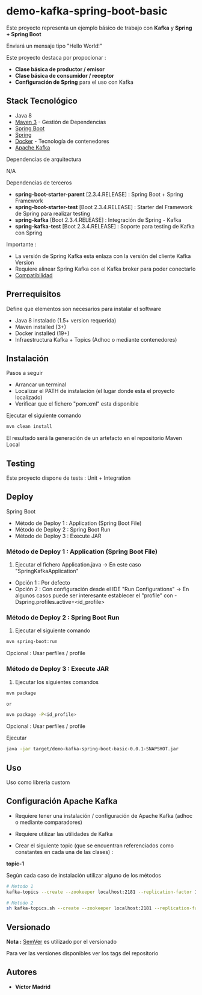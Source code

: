 # demo-kafka-spring-boot-basic

Este proyecto representa un ejemplo básico de trabajo con **Kafka** y **Spring + Spring Boot**

Enviará un mensaje tipo "Hello World!"

Este proyecto destaca por propocionar :

* **Clase básica de productor / emisor**
* **Clase básica de consumidor / receptor**
* **Configuración de Spring** para el uso con Kafka 





## Stack Tecnológico

* Java 8
* [Maven 3](https://maven.apache.org/) - Gestión de Dependencias
* [Spring Boot](https://spring.io/projects/spring-boot)
* [Spring](https://spring.io)
* [Docker](https://www.docker.com/) - Tecnología de contenedores
* [Apache Kafka ](https://kafka.apache.org/)

Dependencias de arquitectura

N/A

Dependencias de terceros

* **spring-boot-starter-parent** [2.3.4.RELEASE] : Spring Boot + Spring Framework 
* **spring-boot-starter-test** [Boot 2.3.4.RELEASE] : Starter del Framework de Spring para realizar testing
* **spring-kafka** [Boot 2.3.4.RELEASE] : Integración de Spring - Kafka
* **spring-kafka-test** [Boot 2.3.4.RELEASE] : Soporte para testing de Kafka con Spring




Importante :

* La versión de Spring Kafka esta enlaza con la versión del cliente Kafka Version 
* Requiere alinear Spring Kafka con el Kafka broker para poder conectarlo
* [Compatibilidad](https://spring.io/projects/spring-kafka#kafka-client-compatibility)





## Prerrequisitos

Define que elementos son necesarios para instalar el software

* Java 8 instalado (1.5+ version requerida)
* Maven installed  (3+)
* Docker installed (19+)
* Infraestructura Kafka + Topics (Adhoc o mediante contenedores)





## Instalación

Pasos a seguir

* Arrancar un terminal
* Localizar el PATH de instalación (el lugar donde esta el proyecto localizado)
* Verificar que el fichero "pom.xml" esta disponible

Ejecutar el siguiente comando

```bash
mvn clean install
```

El resultado será la generación de un artefacto en el repositorio Maven Local






## Testing

Este proyecto dispone de tests  : Unit + Integration





## Deploy

Spring Boot

* Método de Deploy 1 : Application (Spring Boot File)
* Método de Deploy 2 : Spring Boot Run
* Método de Deploy 3 : Execute JAR



### Método de Deploy 1 : Application (Spring Boot File)

1. Ejecutar el fichero Application.java -> En este caso "SpringKafkaApplication"

* Opción 1 : Por defecto
* Opción 2 : Con configuración desde el IDE "Run Configurations" -> En algunos casos puede ser interesante establecer el "profile" con -Dspring.profiles.active=<id_profile>


### Método de Deploy 2 : Spring Boot Run

1. Ejecutar el siguiente comando

```bash
mvn spring-boot:run
```

Opcional : Usar perfiles / profile


### Método de Deploy 3 : Execute JAR


1. Ejecutar los siguientes comandos

```bash
mvn package

or

mvn package -P<id_profile>
```

Opcional : Usar perfiles / profile

Ejecutar

```bash
java -jar target/demo-kafka-spring-boot-basic-0.0.1-SNAPSHOT.jar
```







## Uso

Uso como librería custom





## Configuración Apache Kafka 

* Requiere tener una instalación / configuración de Apache Kafka (adhoc o mediante comparadores)

* Requiere utilizar las utilidades de Kafka

* Crear el siguiente topic (que se encuentran referenciados como constantes en cada una de las clases) :


**topic-1**

Según cada caso de instalación utilizar alguno de los métodos

```bash
# Metodo 1
kafka-topics --create --zookeeper localhost:2181 --replication-factor 1 --partitions 1 --topic topic-1

# Metodo 2
sh kafka-topics.sh --create --zookeeper localhost:2181 --replication-factor 1 --partitions 1 --topic topic-1
```






## Versionado

**Nota :** [SemVer](http://semver.org/) es utilizado por el versionado

Para ver las versiones disponibles ver los tags del repositorio





## Autores

* **Víctor Madrid**
